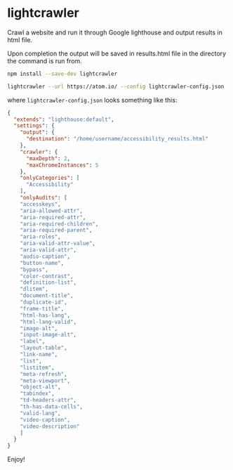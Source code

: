 # lightcrawler
Crawl a website and run it through Google lighthouse and output results in html file.

Upon completion the output will be saved in results.html file in the directory the command is run from.

```bash
npm install --save-dev lightcrawler

lightcrawler --url https://atom.io/ --config lightcrawler-config.json
```

where `lightcrawler-config.json` looks something like this:
```json
{
  "extends": "lighthouse:default",
  "settings": {
    "output": {
      "destination": "/home/username/accessibility_results.html"
    },
    "crawler": {
      "maxDepth": 2,
      "maxChromeInstances": 5
    },
    "onlyCategories": [
      "Accessibility"
    ],
    "onlyAudits": [
	"accesskeys",
	"aria-allowed-attr",
	"aria-required-attr",
	"aria-required-children",
	"aria-required-parent",
	"aria-roles",
	"aria-valid-attr-value",
	"aria-valid-attr",
	"audio-caption",
	"button-name",
	"bypass",
	"color-contrast",
	"definition-list",
	"dlitem",
	"document-title",
	"duplicate-id",
	"frame-title",
	"html-has-lang",
	"html-lang-valid",
	"image-alt",
	"input-image-alt",
	"label",
	"layout-table",
	"link-name",
	"list",
	"listitem",
	"meta-refresh",
	"meta-viewport",
	"object-alt",
	"tabindex",
	"td-headers-attr",
	"th-has-data-cells",
	"valid-lang",
	"video-caption",
	"video-description"
    ]
  }
}

```

Enjoy!
